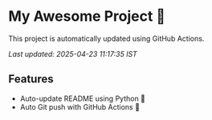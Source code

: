 # My Awesome Project 🚀

This project is automatically updated using GitHub Actions.

_Last updated: 2025-04-23 11:17:35 IST_

## Features
- Auto-update README using Python 🐍
- Auto Git push with GitHub Actions 🤖
